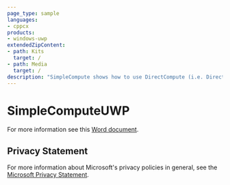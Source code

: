 ```yaml
---
page_type: sample
languages:
- cppcx
products:
- windows-uwp
extendedZipContent:
- path: Kits
  target: /
- path: Media
  target: /
description: "SimpleCompute shows how to use DirectCompute (i.e. Direct3D Compute Shader) for DirectX 11 in a Universal Windows Platform (UWP) app."
---
```


# SimpleComputeUWP

For more information see this [Word document](https://github.com/microsoft/Xbox-ATG-Samples/blob/master/UWPSamples/IntroGraphics/SimpleComputeUWP/Readme.docx).

## Privacy Statement

For more information about Microsoft's privacy policies in general, see the [Microsoft Privacy Statement](https://privacy.microsoft.com/en-us/privacystatement/).
